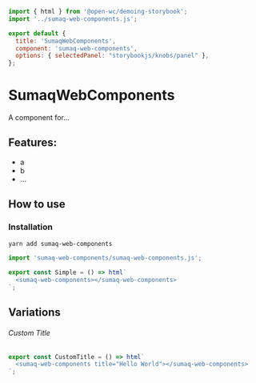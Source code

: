 ```js script
import { html } from '@open-wc/demoing-storybook';
import '../sumaq-web-components.js';

export default {
  title: 'SumaqWebComponents',
  component: 'sumaq-web-components',
  options: { selectedPanel: "storybookjs/knobs/panel" },
};
```

# SumaqWebComponents

A component for...

## Features:

- a
- b
- ...

## How to use

### Installation

```bash
yarn add sumaq-web-components
```

```js
import 'sumaq-web-components/sumaq-web-components.js';
```

```js preview-story
export const Simple = () => html`
  <sumaq-web-components></sumaq-web-components>
`;
```

## Variations

###### Custom Title

```js preview-story
export const CustomTitle = () => html`
  <sumaq-web-components title="Hello World"></sumaq-web-components>
`;
```
